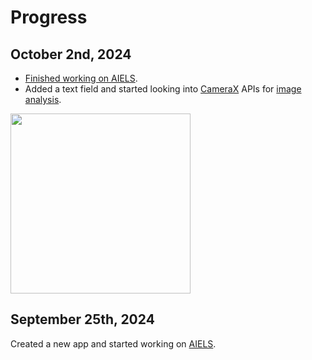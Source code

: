 # Progress

## October 2nd, 2024
* [Finished working on AIELS](https://github.com/rishi-menon/ML-mobile-template/tree/main/android).
* Added a text field and started looking into [CameraX](https://developer.android.com/media/camera/camerax) APIs for [image analysis](https://developer.android.com/media/camera/camerax/analyze).

<img src = "https://github.com/user-attachments/assets/cf9480f0-3354-4ee3-b8fa-225371f464a5" width = 288>


## September 25th, 2024
Created a new app and started working on [AIELS](https://github.com/rishi-menon/ML-mobile-template/tree/main/android).
